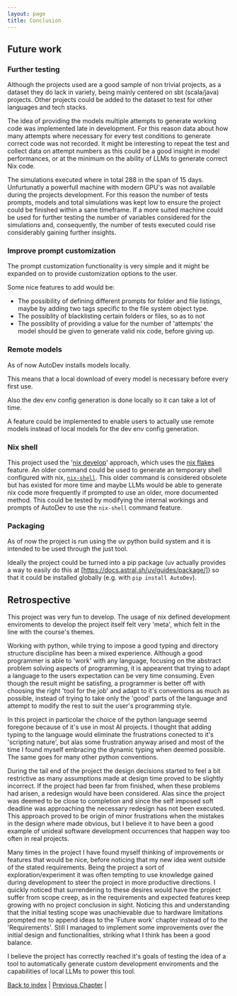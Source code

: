 ```yaml
---
layout: page
title: Conclusion
---
```


## Future work

### Further testing

Although the projects used are a good sample of non trivial projects, as a dataset they do lack in variety, being mainly centered on sbt (scala/java) projects. Other projects could be added to the dataset to test for other languages and tech stacks.

The idea of providing the models multiple attempts to generate working code was implemented late in development. For this reason data about how many attempts where necessary for every test conditions to generate correct code was not recorded. It might be interesting to repeat the test and collect data on attempt numbers as this could be a good insight in model performances, or at the minimum on the ability of LLMs to generate correct Nix code.

The simulations executed where in total 288 in the span of 15 days. Unfurtunatly a powerfull machine with modern GPU's was not available during the projects development. For this reason the number of tests prompts, models and total simulations was kept low to ensure the project could be finished within a sane timeframe. If a more suited machine could be used for further testing the number of variables considered for the simulations and, consequently, the number of tests executed could rise considerably gaining further insights.

### Improve prompt customization

The prompt customization functionality is very simple and it might be expanded on to provide customization options to the user.

Some nice features to add would be:

- The possibility of defining different prompts for folder and file listings, maybe by adding two tags specific to the file system object type.
- The possiblity of blacklisting certain folders or files, so as to not 
- The possiblity of providing a value for the number of 'attempts' the model should be given to generate valid nix code, before giving up.

### Remote models

As of now AutoDev installs models locally.

This means that a local download of every model is necessary before every first use.

Also the dev env config generation is done locally so it can take a lot of time.

A feature could be implemented to enable users to actually use remote models instead of local models for the dev env config generation.

### Nix shell

This project used the '[nix develop](https://nix.dev/manual/nix/2.26/command-ref/new-cli/nix3-develop)' approach, which uses the [nix flakes](http://nixos.wiki/wiki/Flakes) feature. An older command could be used to generate an temporary shell configured with nix, [`nix-shell`](https://nix.dev/manual/nix/2.18/command-ref/nix-shell). This older command is considered obsolete but has existed for more time and maybe LLMs would be able to generate nix code more frequently if prompted to use an older, more documented method. This could be tested by modifying the internal workings and prompts of AutoDev to use the `nix-shell` command feature.

### Packaging

As of now the project is run using the uv python build system and it is intended to be used through the just tool.

Ideally the project could be turned into a pip package (uv actually provides a way to easily do this at [https://docs.astral.sh/uv/guides/package/]) so that it could be installed globally (e.g. with `pip install AutoDev`).

## Retrospective

This project was very fun to develop. The usage of nix defined development enviroments to develop the project itself felt very 'meta', which felt in the line with the course's themes.

Working with python, while trying to impose a good typing and directory structure discipline has been a mixed experience. Although a good programmer is able to 'work' with any language, focusing on the abstract problem solving aspects of programming, it is appearent that trying to adapt a language to the users expectation can be very time consuming. Even though the result might be satisfing, a programmer is better off with choosing the right 'tool for the job' and adapt to it's conventions as much as possible, instead of trying to take only the 'good' parts of the language and attempt to modify the rest to suit the user's programming style.

In this project in particolar the choice of the python language seemd foregone because of it's use in most AI projects. I thought that adding typing to the language would eliminate the frustrations conected to it's 'scripting nature', but alas some frustration anyway arised and most of the time I found myself embracing the dynamic typing when deemed possible. The same goes for many other python conventions.

During the tail end of the project the design decisions started to feel a bit restrictive as many assumptions made at design time proved to be slightly incorrect. If the project had been far from finished, when these problems had arisen, a redesign would have been considered. Alas since the project was deemed to be close to completion and since the self imposed soft deadline was approaching the necessary redesign has not been executed. This approach proved to be origin of minor frustrations when the mistakes in the design where made obvious, but I believe it to have been a good example of unideal software development occurrences that happen way too often in real projects.

Many times in the project I have found myself thinking of improvements or features that would be nice, before noticing that my new idea went outside of the stated requirements. Being the project a sort of exploration/experiment it was often tempting to use knowledge gained during development to steer the project in more productive directions. I quickly noticed that surrendering to these desires would have the project suffer from scope creep, as in the requirements and expected features keep growing with no project conclusion in sight. Noticing this and understanding that the initial testing scope was unachievable due to hardware limitations prompted me to append ideas to the 'Future work' chapter instead of to the 'Requirements'. Still I managed to implement some improvements over the initial design and functionalities, striking what I think has been a good balance.

I believe the project has correctly reached it's goals of testing the idea of a tool to automatically generate custom development enviroments and the capabilities of local LLMs to power this tool.

[Back to index](./index.md) |
[Previous Chapter](./testing.md) |
